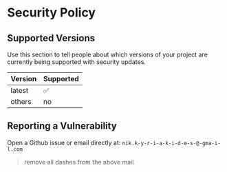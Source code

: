 # Security Policy

## Supported Versions

Use this section to tell people about which versions of your project are
currently being supported with security updates.

| Version | Supported          |
| ------- | ------------------ |
| latest  | :white_check_mark: |
| others  | no                 |

## Reporting a Vulnerability

Open a Github issue or email directly at: `nik.k-y-r-i-a-k-i-d-e-s-@-gma-i-l.com`

> remove all dashes from the above mail

